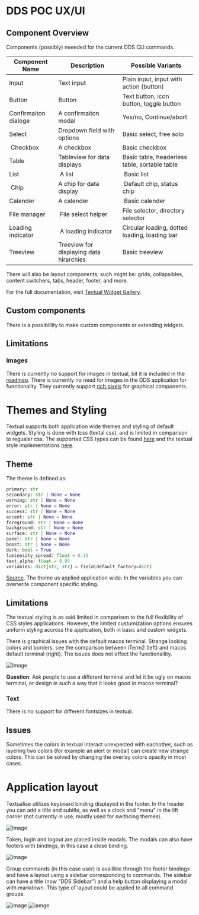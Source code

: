 # DDS POC UX/UI

## Component Overview 

Components (possibly) neeeded for the current DDS CLI commands.

| Component Name | Description | Possible Variants |
|---------------|-------------|----------|
| Input | Text input | Plain input, input with action (button) |
| Button | Button | Text button, icon button, toggle button |
| Confirmaiton dialoge | A confirmaiton modal | Yes/no, Continue/abort |
| Select | Dropdown field with options | Basic select, free solo|
| Checkbox | A checkbox | Basic checkbox |
| Table | Tableview for data displays | Basic table, headerless table, sortable table |
| List | A list | Basic list | 
| Chip | A chip for data display | Default chip, status chip |
| Calender | A calender | Basic calender |
| File manager | File select helper | File selector, directory selector |
| Loading indicator | A loading indicator | Circular loading, dotted loading, loading bar |
| Treeview | Treeview for displaying data hirarchies | Basic treeview |

There will also be layout components, such might be: grids, collapsibles, content switchers, tabs, header, footer, and more. 

For the full documentation, visit [Textual Widget Gallery](https://textual.textualize.io/widget_gallery/).

## Custom components 

There is a possibillity to make custom components or extending widgets. 


## Limitations 

### Images 

There is currently no support for images in textual, bit it is included in the [roadmap](https://textual.textualize.io/roadmap/). There is currently no need for images in the DDS application for functionality. They currently support [rich pixels](https://github.com/darrenburns/rich-pixels) for graphical components. 


# Themes and Styling

Textual supports both application wide themes and styling of default widgets. Styling is done with *tcss* (textal css), and is limited in comparison to regualar css. The supported CSS types can be found [here](https://textual.textualize.io/css_types/) and the textual style implementations [here](https://textual.textualize.io/styles/).


## Theme 

The theme is defined as: 

```` python
primary: str
secondary: str | None = None
warning: str | None = None
error: str | None = None
success: str | None = None
accent: str | None = None
foreground: str | None = None
background: str | None = None
surface: str | None = None
panel: str | None = None
boost: str | None = None
dark: bool = True
luminosity_spread: float = 0.15
text_alpha: float = 0.95
variables: dict[str, str] = field(default_factory=dict)
````
[Source](https://github.com/Textualize/textual/blob/main/src/textual/theme.py). The theme us applied application wide. In the variables you can overwrite component specific styling.

## Limitations 

The textual styling is as said limited in comparison to the full flexibility of CSS styles applications. However, the limited custumization options ensures uniform styling accross the application, both in basic and custom widgets.

There is graphical issues with the default macos terminal. Strange looking colors and borders, see the comparison between iTerm2 (left) and macos default terminal (right). The issues does not effect the functionallity.  

![Image](comparison.jpeg)

**Question**: Ask people to use a different terminal and let it be ugly on macos terminal, or design in such a way that it looks good in macos terminal?

### Text

There is no support for different fontsizes in textual. 

## Issues

Sometimes the colors in textual interact unexpected with eachother, such as layering two colors (for example an alert or modal) can create new strange colors. This can be solved by changing the overlay colors opacity in most cases. 

# Application layout

Textualise utilizes keyboard binding displayed in the footer. In the header you can add a title and subitle, as well as a clock and "menu" in the lift corner (not currently in use, mostly used for swithcing themes).

![Image](home.jpeg)

Token, login and logout are placed inside modals. The modals can also have footers with bindings, in this case a close binding. 

![image](modal.jpeg)

Group commands (in this case user) is availible through the footer bindings and have a layout using a sidebar corresponding to commands. The sidebar can have a title (now "DDS Sidebar") and a help button displaying a modal with markdown. This type of layput could be applied to all command groups. 

![image](group_page.jpeg)
![iamge](help.jpeg)

